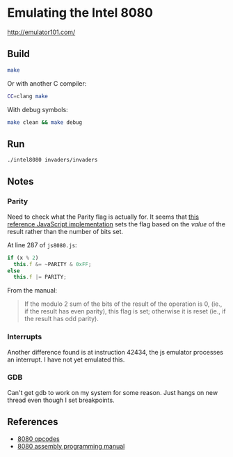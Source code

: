# Emulating the Intel 8080
http://emulator101.com/

## Build

```bash
make
```

Or with another C compiler:

```bash
CC=clang make
```

With debug symbols:

```bash
make clean && make debug
```

## Run

```bash
./intel8080 invaders/invaders
```

## Notes

### Parity

Need to check what the Parity flag is actually for. It seems that [this reference JavaScript implementation](https://bluishcoder.co.nz/js8080/) sets the flag based on the _value_ of the result rather than the number of bits set.

At line 287 of `js8080.js`:

```js
if (x % 2)
  this.f &= ~PARITY & 0xFF;
else
  this.f |= PARITY;
```

From the manual:

> If the modulo 2 sum of the bits of the result of the operation is 0, (ie., if the result has even parity), this flag is set; otherwise it is reset (ie., if the result has odd parity).

### Interrupts

Another difference found is at instruction 42434, the js emulator processes an interrupt. I have not yet emulated this.

### GDB

Can't get gdb to work on my system for some reason. Just hangs on new thread even though I set breakpoints.

## References
* [8080 opcodes](http://www.emulator101.com/reference/8080-by-opcode.html)
* [8080 assembly programming manual](http://altairclone.com/downloads/manuals/8080%20Programmers%20Manual.pdf)

